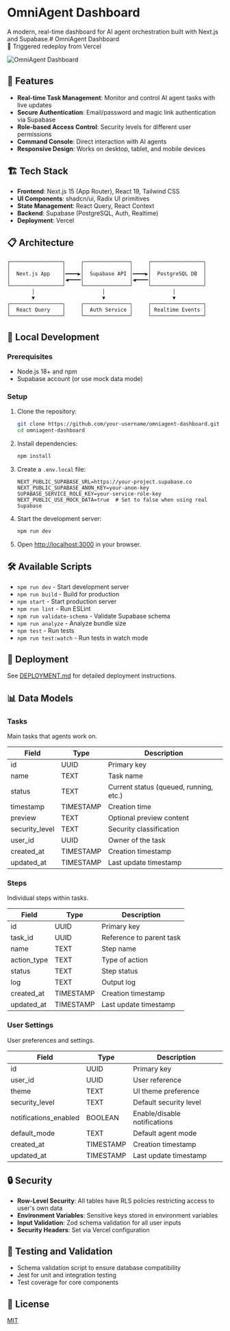 # OmniAgent Dashboard

A modern, real-time dashboard for AI agent orchestration built with Next.js and Supabase.# OmniAgent Dashboard  
🚀 Triggered redeploy from Vercel


![OmniAgent Dashboard](https://via.placeholder.com/1200x600?text=OmniAgent+Dashboard)

## 🚀 Features

- **Real-time Task Management**: Monitor and control AI agent tasks with live updates
- **Secure Authentication**: Email/password and magic link authentication via Supabase
- **Role-based Access Control**: Security levels for different user permissions
- **Command Console**: Direct interaction with AI agents
- **Responsive Design**: Works on desktop, tablet, and mobile devices

## 🏗️ Tech Stack

- **Frontend**: Next.js 15 (App Router), React 19, Tailwind CSS
- **UI Components**: shadcn/ui, Radix UI primitives
- **State Management**: React Query, React Context
- **Backend**: Supabase (PostgreSQL, Auth, Realtime)
- **Deployment**: Vercel

## 📋 Architecture

```
┌─────────────────┐     ┌───────────────┐     ┌─────────────────┐
│                 │     │               │     │                 │
│  Next.js App    │━━━━▶│  Supabase API │━━━━▶│  PostgreSQL DB  │
│                 │◀━━━━│               │◀━━━━│                 │
└─────────────────┘     └───────────────┘     └─────────────────┘
        │                      │                      │
        ▼                      ▼                      ▼
┌─────────────────┐     ┌───────────────┐     ┌─────────────────┐
│  React Query    │     │  Auth Service │     │ Realtime Events │
└─────────────────┘     └───────────────┘     └─────────────────┘
```

## 🔧 Local Development

### Prerequisites

- Node.js 18+ and npm
- Supabase account (or use mock data mode)

### Setup

1. Clone the repository:
   ```bash
   git clone https://github.com/your-username/omniagent-dashboard.git
   cd omniagent-dashboard
   ```

2. Install dependencies:
   ```bash
   npm install
   ```

3. Create a `.env.local` file:
   ```
   NEXT_PUBLIC_SUPABASE_URL=https://your-project.supabase.co
   NEXT_PUBLIC_SUPABASE_ANON_KEY=your-anon-key
   SUPABASE_SERVICE_ROLE_KEY=your-service-role-key
   NEXT_PUBLIC_USE_MOCK_DATA=true  # Set to false when using real Supabase
   ```

4. Start the development server:
   ```bash
   npm run dev
   ```

5. Open [http://localhost:3000](http://localhost:3000) in your browser.

## 🛠️ Available Scripts

- `npm run dev` - Start development server
- `npm run build` - Build for production
- `npm start` - Start production server
- `npm run lint` - Run ESLint
- `npm run validate-schema` - Validate Supabase schema
- `npm run analyze` - Analyze bundle size
- `npm test` - Run tests
- `npm run test:watch` - Run tests in watch mode

## 🚢 Deployment

See [DEPLOYMENT.md](./DEPLOYMENT.md) for detailed deployment instructions.

## 📊 Data Models

### Tasks
Main tasks that agents work on.

| Field          | Type      | Description                             |
|----------------|-----------|-----------------------------------------|
| id             | UUID      | Primary key                             |
| name           | TEXT      | Task name                               |
| status         | TEXT      | Current status (queued, running, etc.)  |
| timestamp      | TIMESTAMP | Creation time                           |
| preview        | TEXT      | Optional preview content                |
| security_level | TEXT      | Security classification                 |
| user_id        | UUID      | Owner of the task                       |
| created_at     | TIMESTAMP | Creation timestamp                      |
| updated_at     | TIMESTAMP | Last update timestamp                   |

### Steps
Individual steps within tasks.

| Field       | Type      | Description                       |
|-------------|-----------|-----------------------------------|
| id          | UUID      | Primary key                       |
| task_id     | UUID      | Reference to parent task          |
| name        | TEXT      | Step name                         |
| action_type | TEXT      | Type of action                    |
| status      | TEXT      | Step status                       |
| log         | TEXT      | Output log                        |
| created_at  | TIMESTAMP | Creation timestamp                |
| updated_at  | TIMESTAMP | Last update timestamp             |

### User Settings
User preferences and settings.

| Field                | Type      | Description                     |
|----------------------|-----------|---------------------------------|
| id                   | UUID      | Primary key                     |
| user_id              | UUID      | User reference                  |
| theme                | TEXT      | UI theme preference             |
| security_level       | TEXT      | Default security level          |
| notifications_enabled| BOOLEAN   | Enable/disable notifications    |
| default_mode         | TEXT      | Default agent mode              |
| created_at           | TIMESTAMP | Creation timestamp              |
| updated_at           | TIMESTAMP | Last update timestamp           |

## 🔒 Security

- **Row-Level Security**: All tables have RLS policies restricting access to user's own data
- **Environment Variables**: Sensitive keys stored in environment variables
- **Input Validation**: Zod schema validation for all user inputs
- **Security Headers**: Set via Vercel configuration

## 🧪 Testing and Validation

- Schema validation script to ensure database compatibility
- Jest for unit and integration testing
- Test coverage for core components

## 📝 License

[MIT](LICENSE) 